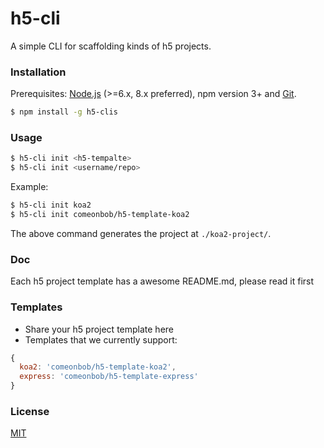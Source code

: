 # h5-cli

A simple CLI for scaffolding kinds of h5 projects.

### Installation

Prerequisites: [Node.js](https://nodejs.org/en/) (>=6.x, 8.x preferred), npm version 3+ and [Git](https://git-scm.com/).

``` bash
$ npm install -g h5-clis
```

### Usage

``` bash
$ h5-cli init <h5-tempalte>
$ h5-cli init <username/repo>
```

Example:

``` bash
$ h5-cli init koa2
$ h5-cli init comeonbob/h5-template-koa2
```

The above command generates the project at `./koa2-project/`.

### Doc
Each h5 project template has a awesome README.md, please read it first

###  Templates
- Share your h5 project template here
- Templates that we currently support:

``` javascript
{
  koa2: 'comeonbob/h5-template-koa2',
  express: 'comeonbob/h5-template-express'
}

```

### License

[MIT](http://opensource.org/licenses/MIT)
